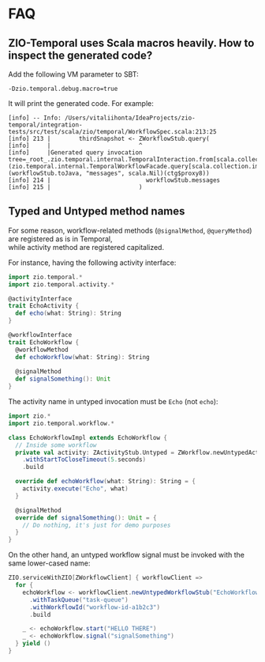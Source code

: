 # FAQ

## ZIO-Temporal uses Scala macros heavily. How to inspect the generated code?

Add the following VM parameter to SBT:

```
-Dzio.temporal.debug.macro=true
```

It will print the generated code. For example:

```shell
[info] -- Info: /Users/vitaliihonta/IdeaProjects/zio-temporal/integration-tests/src/test/scala/zio/temporal/WorkflowSpec.scala:213:25 
[info] 213 |        thirdSnapshot <- ZWorkflowStub.query(
[info]     |                         ^
[info]     |Generated query invocation tree=_root_.zio.temporal.internal.TemporalInteraction.from[scala.collection.immutable.List[scala.Predef.String]](zio.temporal.internal.TemporalWorkflowFacade.query[scala.collection.immutable.List[scala.Predef.String]](workflowStub.toJava, "messages", scala.Nil)(ctg$proxy8))
[info] 214 |                           workflowStub.messages
[info] 215 |                         )
```

## Typed and Untyped method names

For some reason, workflow-related methods (`@signalMethod`, `@queryMethod`) are registered as is in
Temporal,  
while activity method are registered capitalized.

For instance, having the following activity interface:

```scala mdoc:silent
import zio.temporal.*
import zio.temporal.activity.*

@activityInterface
trait EchoActivity {
  def echo(what: String): String
}

@workflowInterface
trait EchoWorkflow {
  @workflowMethod
  def echoWorkflow(what: String): String
  
  @signalMethod
  def signalSomething(): Unit
}
```

The activity name in untyped invocation must be `Echo` (not `echo`):

```scala mdoc:silent
import zio.*
import zio.temporal.workflow.*

class EchoWorkflowImpl extends EchoWorkflow {
  // Inside some workflow
  private val activity: ZActivityStub.Untyped = ZWorkflow.newUntypedActivityStub
    .withStartToCloseTimeout(5.seconds)
    .build

  override def echoWorkflow(what: String): String = {
    activity.execute("Echo", what)
  }

  @signalMethod
  override def signalSomething(): Unit = {
    // Do nothing, it's just for demo purposes
  }
}
```

On the other hand, an untyped workflow signal must be invoked with the same lower-cased name:  

```scala mdoc:silent
ZIO.serviceWithZIO[ZWorkflowClient] { workflowClient =>
  for {
    echoWorkflow <- workflowClient.newUntypedWorkflowStub("EchoWorkflow")
      .withTaskQueue("task-queue")
      .withWorkflowId("workflow-id-a1b2c3")
      .build

    _ <- echoWorkflow.start("HELLO THERE")
    _ <- echoWorkflow.signal("signalSomething")
  } yield ()
}
```
